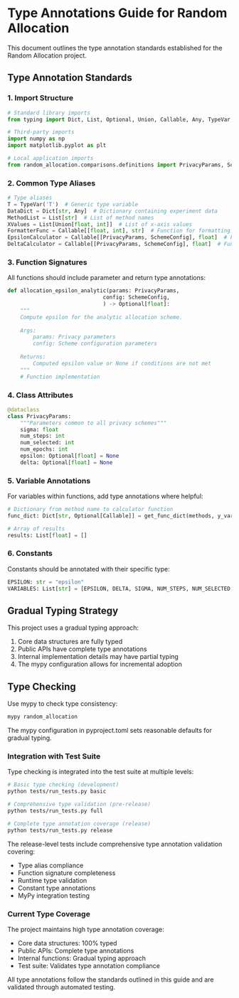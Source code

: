# Type Annotations Guide for Random Allocation

This document outlines the type annotation standards established for the Random Allocation project.

## Type Annotation Standards

### 1. Import Structure

```python
# Standard library imports
from typing import Dict, List, Optional, Union, Callable, Any, TypeVar, cast

# Third-party imports
import numpy as np
import matplotlib.pyplot as plt

# Local application imports
from random_allocation.comparisons.definitions import PrivacyParams, SchemeConfig
```

### 2. Common Type Aliases

```python
# Type aliases
T = TypeVar('T')  # Generic type variable
DataDict = Dict[str, Any]  # Dictionary containing experiment data
MethodList = List[str]  # List of method names
XValues = List[Union[float, int]]  # List of x-axis values
FormatterFunc = Callable[[float, int], str]  # Function for formatting axis values
EpsilonCalculator = Callable[[PrivacyParams, SchemeConfig], float]  # Function for calculating epsilon
DeltaCalculator = Callable[[PrivacyParams, SchemeConfig], float]  # Function for calculating delta
```

### 3. Function Signatures

All functions should include parameter and return type annotations:

```python
def allocation_epsilon_analytic(params: PrivacyParams,
                              config: SchemeConfig,
                              ) -> Optional[float]:
    """
    Compute epsilon for the analytic allocation scheme.
    
    Args:
        params: Privacy parameters
        config: Scheme configuration parameters
    
    Returns:
        Computed epsilon value or None if conditions are not met
    """
    # Function implementation
```

### 4. Class Attributes

```python
@dataclass
class PrivacyParams:
    """Parameters common to all privacy schemes"""
    sigma: float
    num_steps: int
    num_selected: int
    num_epochs: int
    epsilon: Optional[float] = None
    delta: Optional[float] = None
```

### 5. Variable Annotations

For variables within functions, add type annotations where helpful:

```python
# Dictionary from method name to calculator function
func_dict: Dict[str, Optional[Callable]] = get_func_dict(methods, y_var)

# Array of results
results: List[float] = []
```

### 6. Constants

Constants should be annotated with their specific type:

```python
EPSILON: str = "epsilon"
VARIABLES: List[str] = [EPSILON, DELTA, SIGMA, NUM_STEPS, NUM_SELECTED, NUM_EPOCHS]
```

## Gradual Typing Strategy

This project uses a gradual typing approach:

1. Core data structures are fully typed
2. Public APIs have complete type annotations
3. Internal implementation details may have partial typing
4. The mypy configuration allows for incremental adoption

## Type Checking

Use mypy to check type consistency:

```bash
mypy random_allocation
```

The mypy configuration in pyproject.toml sets reasonable defaults for gradual typing.

### Integration with Test Suite

Type checking is integrated into the test suite at multiple levels:

```bash
# Basic type checking (development)
python tests/run_tests.py basic

# Comprehensive type validation (pre-release)
python tests/run_tests.py full

# Complete type annotation coverage (release)
python tests/run_tests.py release
```

The release-level tests include comprehensive type annotation validation covering:
- Type alias compliance
- Function signature completeness
- Runtime type validation
- Constant type annotations
- MyPy integration testing

### Current Type Coverage

The project maintains high type annotation coverage:
- Core data structures: 100% typed
- Public APIs: Complete type annotations
- Internal functions: Gradual typing approach
- Test suite: Validates type annotation compliance

All type annotations follow the standards outlined in this guide and are validated through automated testing.
